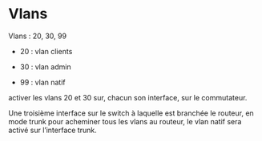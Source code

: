 # Vlans

Vlans : 20, 30, 99

- 20 : vlan clients

- 30 : vlan admin

- 99 : vlan natif

activer les vlans 20 et 30 sur, chacun son interface, sur le commutateur.

Une troisième interface sur le switch à laquelle est branchée le routeur, en mode trunk pour acheminer tous les vlans au routeur, le vlan natif sera activé sur l’interface trunk.
